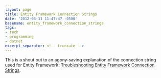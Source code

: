 ```yaml
---
layout: page
title: Entity Framework Connection Strings
date: '2012-03-11 11:47:47 -0500'
basename: entity_framework_connection_strings
tags:
- tech
- programming
- dotnet
excerpt_separator: <!-- truncate -->
---
```


This is a shout out to an agony-saving explanation of the connection string used
for Entity Framework: [Troubleshooting
Entity Framework Connection Strings](http://blogs.teamb.com/craigstuntz/2010/08/13/38628/).
